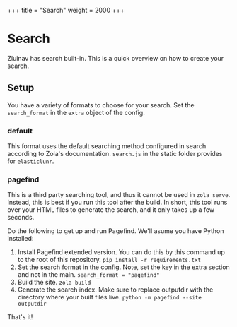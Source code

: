 +++
title = "Search"
weight = 2000
+++
# Search
Zluinav has search built-in. This is a quick overview on how to create your search.

## Setup
You have a variety of formats to choose for your search. Set the `search_format` in the `extra` object of the config.

### default
This format uses the default searching method configured in search according to Zola's documentation. `search.js` in the static folder provides for `elasticlunr`.

### pagefind
This is a third party searching tool, and thus it cannot be used in `zola serve`. Instead, this is best if you run this tool after the build. In short, this tool runs over your HTML files to generate the search, and it only takes up a few seconds.

Do the following to get up and run Pagefind. We'll asume you have Python installed:
1. Install Pagefind extended version. You can do this by this command up to the root of this repository. `pip install -r requirements.txt`
2. Set the search format in the config. Note, set the key in the extra section and not in the main. `search_format = "pagefind"`
3. Build the site. `zola build`
4. Generate the search index. Make sure to replace outputdir with the directory where your built files live. `python -m pagefind --site outputdir`

That's it!